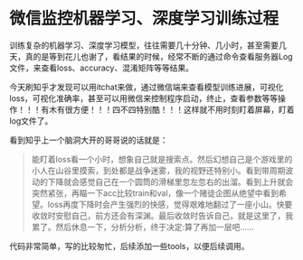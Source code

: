# 微信监控机器学习、深度学习训练过程
训练复杂的机器学习、深度学习模型，往往需要几十分钟、几小时，甚至需要几天，真的是等到花儿也谢了，看结果的时候，经常不断的通过命令查看服务器Log文件，来查看loss、accuracy、混淆矩阵等等结果。

今天刷知乎才发现可以用itchat来做，通过微信端来查看模型训练进展，可视化loss，可视化准确率，甚至可以用微信来控制程序启动，终止，查看参数等等操作！！！有木有很方便！！！四不四特别酷！！！这样就不用时刻盯着屏幕，盯着log文件了。

看到知乎上一个脑洞大开的哥哥说的话就是：
> 能盯着loss看一个小时，想象自己就是搜索点。然后幻想自己是个游戏里的小人在山谷里摸索，到处都是战争迷雾，我的视野还特别小。看到带周期波动的下降就会感觉自己在一个圆筒的滑梯里忽左忽右的出溜。看到上升就会突然紧张，再瞄一下acc比较train和val，像一个赌徒企图从绝望中看到希望。loss再度下降时会产生强烈的快感，觉得艰难地翻过了一座小山。快要收敛时安慰自己，前方还会有深渊。最后收敛时告诉自己，就是这里了，我累了。然后休息一下，分析分析，终于决定:算了再加一层吧……

代码非常简单，写的比较匆忙，后续添加一些tools，以便后续调用。

